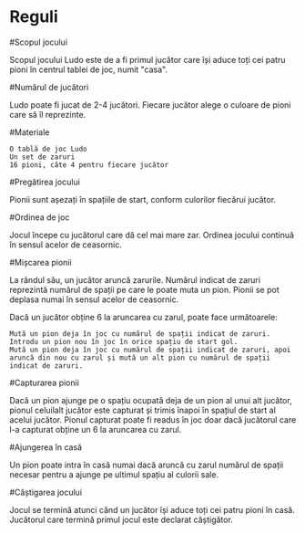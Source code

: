# Reguli
#Scopul jocului

Scopul jocului Ludo este de a fi primul jucător care își aduce toți cei patru pioni în centrul tablei de joc, numit "casa".

#Numărul de jucători

Ludo poate fi jucat de 2-4 jucători. Fiecare jucător alege o culoare de pioni care să îl reprezinte.

#Materiale

    O tablă de joc Ludo
    Un set de zaruri
    16 pioni, câte 4 pentru fiecare jucător

#Pregătirea jocului

Pionii sunt așezați în spațiile de start, conform culorilor fiecărui jucător.

#Ordinea de joc

Jocul începe cu jucătorul care dă cel mai mare zar. Ordinea jocului continuă în sensul acelor de ceasornic.

#Mișcarea pionii

La rândul său, un jucător aruncă zarurile. Numărul indicat de zaruri reprezintă numărul de spații pe care le poate muta un pion. Pionii se pot deplasa numai în sensul acelor de ceasornic.

Dacă un jucător obține 6 la aruncarea cu zarul, poate face următoarele:

    Mută un pion deja în joc cu numărul de spații indicat de zaruri.
    Introdu un pion nou în joc în orice spațiu de start gol.
    Mută un pion deja în joc cu numărul de spații indicat de zaruri, apoi aruncă din nou cu zarul și mută un alt pion cu numărul de spații indicat de zaruri.

#Capturarea pionii

Dacă un pion ajunge pe o spațiu ocupată deja de un pion al unui alt jucător, pionul celuilalt jucător este capturat și trimis înapoi în spațiul de start al acelui jucător. Pionul capturat poate fi readus în joc doar dacă jucătorul care l-a capturat obține un 6 la aruncarea cu zarul.

#Ajungerea în casă

Un pion poate intra în casă numai dacă aruncă cu zarul numărul de spații necesar pentru a ajunge pe ultimul spațiu al culorii sale.

#Câștigarea jocului

Jocul se termină atunci când un jucător își aduce toți cei patru pioni în casă. Jucătorul care termină primul jocul este declarat câștigător.
